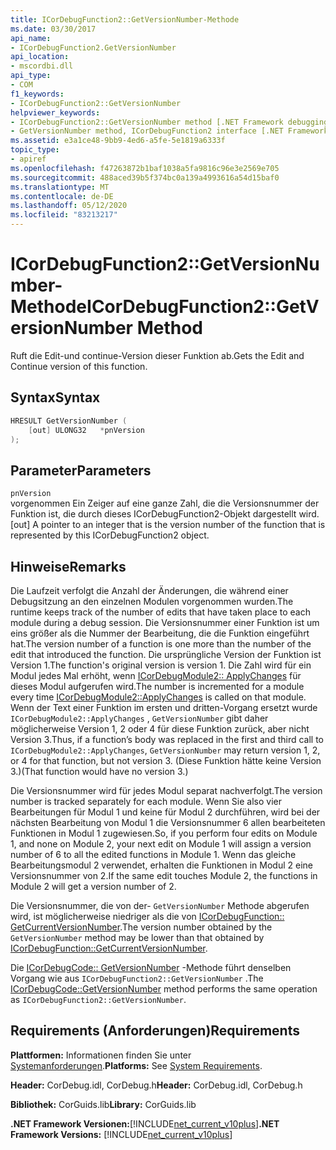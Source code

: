 ```yaml
---
title: ICorDebugFunction2::GetVersionNumber-Methode
ms.date: 03/30/2017
api_name:
- ICorDebugFunction2.GetVersionNumber
api_location:
- mscordbi.dll
api_type:
- COM
f1_keywords:
- ICorDebugFunction2::GetVersionNumber
helpviewer_keywords:
- ICorDebugFunction2::GetVersionNumber method [.NET Framework debugging]
- GetVersionNumber method, ICorDebugFunction2 interface [.NET Framework debugging]
ms.assetid: e3a1ce48-9bb9-4ed6-a5fe-5e1819a6333f
topic_type:
- apiref
ms.openlocfilehash: f47263872b1baf1038a5fa9816c96e3e2569e705
ms.sourcegitcommit: 488aced39b5f374bc0a139a4993616a54d15baf0
ms.translationtype: MT
ms.contentlocale: de-DE
ms.lasthandoff: 05/12/2020
ms.locfileid: "83213217"
---
```

# <a name="icordebugfunction2getversionnumber-method"></a><span data-ttu-id="88519-102">ICorDebugFunction2::GetVersionNumber-Methode</span><span class="sxs-lookup"><span data-stu-id="88519-102">ICorDebugFunction2::GetVersionNumber Method</span></span>
<span data-ttu-id="88519-103">Ruft die Edit-und continue-Version dieser Funktion ab.</span><span class="sxs-lookup"><span data-stu-id="88519-103">Gets the Edit and Continue version of this function.</span></span>  
  
## <a name="syntax"></a><span data-ttu-id="88519-104">Syntax</span><span class="sxs-lookup"><span data-stu-id="88519-104">Syntax</span></span>  
  
```cpp  
HRESULT GetVersionNumber (  
    [out] ULONG32   *pnVersion  
);  
```  
  
## <a name="parameters"></a><span data-ttu-id="88519-105">Parameter</span><span class="sxs-lookup"><span data-stu-id="88519-105">Parameters</span></span>  
 `pnVersion`  
 <span data-ttu-id="88519-106">vorgenommen Ein Zeiger auf eine ganze Zahl, die die Versionsnummer der Funktion ist, die durch dieses ICorDebugFunction2-Objekt dargestellt wird.</span><span class="sxs-lookup"><span data-stu-id="88519-106">[out] A pointer to an integer that is the version number of the function that is represented by this ICorDebugFunction2 object.</span></span>  
  
## <a name="remarks"></a><span data-ttu-id="88519-107">Hinweise</span><span class="sxs-lookup"><span data-stu-id="88519-107">Remarks</span></span>  
 <span data-ttu-id="88519-108">Die Laufzeit verfolgt die Anzahl der Änderungen, die während einer Debugsitzung an den einzelnen Modulen vorgenommen wurden.</span><span class="sxs-lookup"><span data-stu-id="88519-108">The runtime keeps track of the number of edits that have taken place to each module during a debug session.</span></span> <span data-ttu-id="88519-109">Die Versionsnummer einer Funktion ist um eins größer als die Nummer der Bearbeitung, die die Funktion eingeführt hat.</span><span class="sxs-lookup"><span data-stu-id="88519-109">The version number of a function is one more than the number of the edit that introduced the function.</span></span> <span data-ttu-id="88519-110">Die ursprüngliche Version der Funktion ist Version 1.</span><span class="sxs-lookup"><span data-stu-id="88519-110">The function's original version is version 1.</span></span> <span data-ttu-id="88519-111">Die Zahl wird für ein Modul jedes Mal erhöht, wenn [ICorDebugModule2:: ApplyChanges](icordebugmodule2-applychanges-method.md) für dieses Modul aufgerufen wird.</span><span class="sxs-lookup"><span data-stu-id="88519-111">The number is incremented for a module every time [ICorDebugModule2::ApplyChanges](icordebugmodule2-applychanges-method.md) is called on that module.</span></span> <span data-ttu-id="88519-112">Wenn der Text einer Funktion im ersten und dritten-Vorgang ersetzt wurde `ICorDebugModule2::ApplyChanges` , `GetVersionNumber` gibt daher möglicherweise Version 1, 2 oder 4 für diese Funktion zurück, aber nicht Version 3.</span><span class="sxs-lookup"><span data-stu-id="88519-112">Thus, if a function’s body was replaced in the first and third call to `ICorDebugModule2::ApplyChanges`, `GetVersionNumber` may return version 1, 2, or 4 for that function, but not version 3.</span></span> <span data-ttu-id="88519-113">(Diese Funktion hätte keine Version 3.)</span><span class="sxs-lookup"><span data-stu-id="88519-113">(That function would have no version 3.)</span></span>  
  
 <span data-ttu-id="88519-114">Die Versionsnummer wird für jedes Modul separat nachverfolgt.</span><span class="sxs-lookup"><span data-stu-id="88519-114">The version number is tracked separately for each module.</span></span> <span data-ttu-id="88519-115">Wenn Sie also vier Bearbeitungen für Modul 1 und keine für Modul 2 durchführen, wird bei der nächsten Bearbeitung von Modul 1 die Versionsnummer 6 allen bearbeiteten Funktionen in Modul 1 zugewiesen.</span><span class="sxs-lookup"><span data-stu-id="88519-115">So, if you perform four edits on Module 1, and none on Module 2, your next edit on Module 1 will assign a version number of 6 to all the edited functions in Module 1.</span></span> <span data-ttu-id="88519-116">Wenn das gleiche Bearbeitungsmodul 2 verwendet, erhalten die Funktionen in Modul 2 eine Versionsnummer von 2.</span><span class="sxs-lookup"><span data-stu-id="88519-116">If the same edit touches Module 2, the functions in Module 2 will get a version number of 2.</span></span>  
  
 <span data-ttu-id="88519-117">Die Versionsnummer, die von der- `GetVersionNumber` Methode abgerufen wird, ist möglicherweise niedriger als die von [ICorDebugFunction:: GetCurrentVersionNumber](icordebugfunction-getcurrentversionnumber-method.md).</span><span class="sxs-lookup"><span data-stu-id="88519-117">The version number obtained by the `GetVersionNumber` method may be lower than that obtained by [ICorDebugFunction::GetCurrentVersionNumber](icordebugfunction-getcurrentversionnumber-method.md).</span></span>  
  
 <span data-ttu-id="88519-118">Die [ICorDebugCode:: GetVersionNumber](icordebugcode-getversionnumber-method.md) -Methode führt denselben Vorgang wie aus `ICorDebugFunction2::GetVersionNumber` .</span><span class="sxs-lookup"><span data-stu-id="88519-118">The [ICorDebugCode::GetVersionNumber](icordebugcode-getversionnumber-method.md) method performs the same operation as `ICorDebugFunction2::GetVersionNumber`.</span></span>  
  
## <a name="requirements"></a><span data-ttu-id="88519-119">Requirements (Anforderungen)</span><span class="sxs-lookup"><span data-stu-id="88519-119">Requirements</span></span>  
 <span data-ttu-id="88519-120">**Plattformen:** Informationen finden Sie unter [Systemanforderungen](../../get-started/system-requirements.md).</span><span class="sxs-lookup"><span data-stu-id="88519-120">**Platforms:** See [System Requirements](../../get-started/system-requirements.md).</span></span>  
  
 <span data-ttu-id="88519-121">**Header:** CorDebug.idl, CorDebug.h</span><span class="sxs-lookup"><span data-stu-id="88519-121">**Header:** CorDebug.idl, CorDebug.h</span></span>  
  
 <span data-ttu-id="88519-122">**Bibliothek:** CorGuids.lib</span><span class="sxs-lookup"><span data-stu-id="88519-122">**Library:** CorGuids.lib</span></span>  
  
 <span data-ttu-id="88519-123">**.NET Framework Versionen:**[!INCLUDE[net_current_v10plus](../../../../includes/net-current-v10plus-md.md)]</span><span class="sxs-lookup"><span data-stu-id="88519-123">**.NET Framework Versions:** [!INCLUDE[net_current_v10plus](../../../../includes/net-current-v10plus-md.md)]</span></span>
